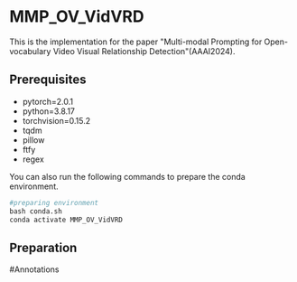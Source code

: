 # MMP_OV_VidVRD
This is the implementation for the paper "Multi-modal Prompting for Open-vocabulary Video Visual Relationship Detection"(AAAI2024).
## Prerequisites
- pytorch=2.0.1
- python=3.8.17
- torchvision=0.15.2
- tqdm
- pillow
- ftfy
- regex
  
You can also run the following commands to prepare the conda environment.
```python
#preparing environment
bash conda.sh
conda activate MMP_OV_VidVRD
```
## Preparation
#Annotations
